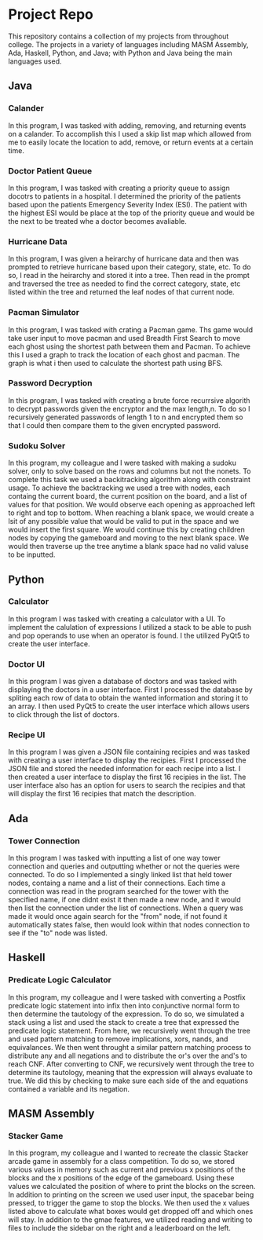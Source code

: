 # Project Repo
This repository contains a collection of my projects from throughout college. The projects in a variety of languages including MASM Assembly, Ada, Haskell, Python, and Java; with Python and Java being the main languages used. 

## Java
### Calander
In this program, I was tasked with adding, removing, and returning events on a calander. To accomplish this I used a skip list map which allowed from me to easily locate the location to add, remove, or return events at a certain time. 

### Doctor Patient Queue
In this program, I was tasked with creating a priority queue to assign docotrs to patients in a hospital. I determined the priority of the patients based upon the patients Emergency Severity Index (ESI). The patient with the highest ESI would be place at the top of the priority queue and would be the next to be treated whe a doctor becomes avaliable. 

### Hurricane Data
In this program, I was given a heirarchy of hurricane data and then was prompted to retrieve hurricane based upon their category, state, etc. To do so, I read in the heirarchy and stored it into a tree. Then read in the prompt and traversed the tree as needed to find the correct category, state, etc listed within the tree and returned the leaf nodes of that current node.

### Pacman Simulator
In this program, I was tasked with crating a Pacman game. Ths game would take user input to move pacman and used Breadth First Search to move each ghost using the shortest path between them and Pacman. To achieve this I used a graph to track the location of each ghost and pacman. The graph is what i then used to calculate the shortest path using BFS.

### Password Decryption
In this program, I was tasked with creating a brute force recurrsive algorith to decrypt passwords given the encryptor and the max length,n. To do so I recursively generated passwords of length 1 to n and encrypted them so that I could then compare them to the given encrypted password.

### Sudoku Solver
In this program, my colleague and I were tasked with making a sudoku solver, only to solve based on the rows and columns but not the nonets. To complete this task we used a backitracking algorithm along with constraint usage. To achieve the backtracking we used a tree with nodes, each containg the current board, the current position on the board, and a list of values for that position. We would observe each opening as approached left to right and top to bottom. When reaching a blank space, we would create a lsit of any possible value that would be valid to put in the space and we would insert the first square. We would continue this by creating children nodes by copying the gameboard and moving to the next blank space. We would then traverse up the tree anytime a blank space had no valid valuse to be inputted. 

## Python
### Calculator
In this program I was tasked with creating a calculator with a UI. To implement the calulation of expressions I utilized a stack to be able to push and pop operands to use when an operator is found. I the utilized PyQt5 to create the user interface.

### Doctor UI
In this program I was given a database of doctors and was tasked with displaying the doctors in a user interface. First I processed the database by spliting each row of data to obtain the wanted information and storing it to an array. I then used PyQt5 to create the user interface which allows users to click through the list of doctors. 

### Recipe UI
In this program I was given a JSON file containing recipies and was tasked with creating a user interface to display the recipies. First I processed the JSON file and stored the needed information for each recipe into a list. I then created a user interface to display the first 16 recipies in the list. The user interface also has an option for users to search the recipies and that will display the first 16 recipies that match the description.

## Ada
### Tower Connection
In this program I was tasked with inputting a list of one way tower connection and queries and outputting whether or not the queries were connected. To do so I implemented a singly linked list that held tower nodes, containg a name and a list of their connections. Each time a connection was read in the program searched for the tower with the specified name, if one didnt exist it then made a new node, and it would then list the connection under the list of connections. When a query was made it would once again search for the "from" node, if not found it automatically states false, then would look within that nodes connection to see if the "to" node was listed.

## Haskell 
### Predicate Logic Calculator
In this program, my colleague and I were tasked with converting a Postfix predicate logic statement into infix then into conjunctive normal form to then determine the tautology of the expression. To do so, we simulated a stack using a list and used the stack to create a tree that expressed the predicate logic statement. From here, we recursively went through the tree and used pattern matching to remove implications, xors, nands, and equivalances. We then went throught a similar pattern matching process to distribute any and all negations and to distribute the or's over the and's to reach CNF. After converting to CNF, we recursively went through the tree to determine its tautology, meaning that the expression will always evaluate to true. We did this by checking to make sure each side of the and equations contained a variable and its negation. 

## MASM Assembly
### Stacker Game
In this program, my colleague and I wanted to recreate the classic Stacker arcade game in assembly for a class competition. To do so, we stored various values in memory such as current and previous x positions of the blocks and the x positions of the edge of the gameboard. Using these values we calculated the position of where to print the blocks on the screen. In addition to printing on the screen we used user input, the spacebar being pressed, to trigger the game to stop the blocks. We then used the x values listed above to calculate what boxes would get dropped off and which ones will stay. In addition to the gmae features, we utilized reading and writing to files to include the sidebar on the right and a leaderboard on the left. 
